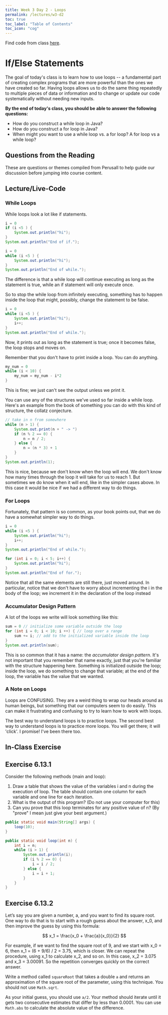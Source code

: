 ```yaml
---
title: Week 3 Day 2 - Loops
permalink: /lectures/w3-d2
toc: true
toc_label: "Table of Contents"
toc_icon: "cog"
---
```


Find code from class [here](https://github.com/alackles/CMSC-150-WT-23/tree/main/_pages/lectures/week3).

# If/Else Statements

The goal of today's class is to learn how to use loops -- a fundamental part of creating complex programs that are more powerful than the ones we have created so far. Having loops allows us to do the same thing repeatedly to multiple pieces of data or information and to change or update our code systematically without needing new inputs.

**By the end of today's class, you should be able to answer the following questions:**
- How do you construct a while loop in Java?
- How do you construct a for loop in Java? 
- When might you want to use a while loop vs. a for loop? A for loop vs a while loop? 

## Questions from the Reading

These are questions or themes compiled from Perusall to help guide our discussion before jumping into course content.

> 


## Lecture/Live-Code

### While Loops

While loops look a lot like if statements. 

```java
i = 0
if (i <5 ) {
    System.out.println("hi");
}
System.out.println("End of if.");
```

```java
i = 0
while (i <5 ) {
    System.out.println("hi");
}
System.out.println("End of while.");
```

The difference is that a while loop will continue executing as long as the statement is true, while an if statement will only execute once. 

So to stop the while loop from infinitely executing, something has to happen inside the loop that might, possibly, change the statement to be false. 

```java
i = 0
while (i <5 ) {
    System.out.println("hi");
    i++;
}
System.out.println("End of while.");
```
Now, it prints out as long as the statement is true; once it becomes false, the loop stops and moves on. 

Remember that you don't have to print inside a loop. You can do anything.

```java
my_num = 0
while (i < 10) {
    my_num = my_num - i*2
}
```

This is fine; we just can't see the output unless we print it. 

You can use any of the structures we've used so far inside a while loop. Here's an example from the book of something you can do with this kind of structure, the collatz conjecture.

```java
// take in n from somewhere
while (n > 1) {
    System.out.print(n + " -> ")
    if (n % 2 == 0) {
        n = n / 2;
    } else {
        n = (n * 3) + 1
    }
}
System.out.println(1);
```

This is nice, because we don't know when the loop will end. We don't know how many times through the loop it will take for us to reach 1. But sometimes we do know when it will end, like in the simpler cases above. In this case it would be nice if we had a different way to do things.

### For Loops

Fortunately, that pattern is so common, as your book points out, that we do have a somewhat simpler way to do things.

```java
i = 0
while (i <5 ) {
    System.out.println("hi");
    i++;
}
System.out.println("End of while.");
```

```java
for (int i = 0; i < 5; i++) {
    System.out.println("hi");
}
System.out.println("End of for.");
```

Notice that all the same elements are still there, just moved around. In particular, notice that we don't have to worry about incrementing the i in the body of the loop; we increment it in the declaration of the loop instead


### Accumulator Design Pattern

A lot of the loops we write will look something like this:

```java
sum = 0 // initialize some variable outside the loop
for (int i = 0; i < 10; i ++) { // loop over a range
    sum += i; // add to the initialized variable inside the loop
}
System.out.println(sum);
```

This is so common that it has a name: the _accumulator design pattern_. It's not important that you remember that name exactly, just that you're familiar with the structure happening here. Something is initialized outside the loop; inside the loop, we do something to change that variable; at the end of the loop, the variable has the value that we wanted. 

### A Note on Loops

Loops are CONFUSING. They are a weird thing to wrap our heads around as human beings, but something that our computers seem to do easily. This can make it frustrating and confusing to try to learn how to work with loops. 

The best way to understand loops is to practice loops. The second best way to understand loops is to practice more loops. You will get there; it will 'click'. I promise! I've been there too. 

## In-Class Exercise

## Exercise 6.13.1

Consider the following methods (main and loop):

1. Draw a table that shows the value of the variables i and n during the execution of loop. The table should contain one column for each variable and one line for each iteration.
2. What is the output of this program? (Do not use your computer for this)
3. Can you prove that this loop terminates for any positive value of n? (By "prove" I mean just give your best argument.)

```java
public static void main(String[] args) {
    loop(10);
}

public static void loop(int n) {
    int i = n;
    while (i > 1) {
        System.out.println(i);
        if (i % 2 == 0) {
            i = i / 2;
        } else {
            i = i + 1;
        }
    }
}
```

## Exercise 6.13.2

Let’s say you are given a number, a, and you want to find its square root. One way to do that is to start with a rough guess about the answer, x_0, and then improve the guess by using this formula:

$$ x_1 = \frac{x_0 + \frac{a}{x_0}}{2} $$


For example, if we want to find the square root of 9, and we start with x_0 = 6, then x_1 = (6 + 9/6) / 2 = 3.75, which is closer. We can repeat the procedure, using x_1 to calculate x_2, and so on. In this case, x_2 = 3.075 and x_3 = 3.00091. So the repetition converges quickly on the correct answer.

Write a method called `squareRoot` that takes a double `a` and returns an approximation of the square root of the parameter, using this technique. You should not use `Math.sqrt`.

As your initial guess, you should use `a/2`. Your method should iterate until it gets two consecutive estimates that differ by less than 0.0001. You can use `Math.abs` to calculate the absolute value of the difference.